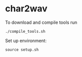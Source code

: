 # char2wav
To download and compile tools run 
```shell
./compile_tools.sh
```
Set up environment:
```shell
source setup.sh
```
